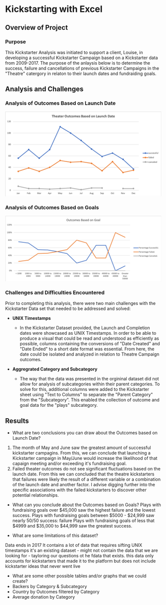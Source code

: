 # Kickstarting with Excel

## Overview of Project

### Purpose

This Kickstarter Analysis was initiated to support a client, Louise, in developing a successful Kickstarter Campaign based on a Kickstarter data from 2009-2017. The purpose of the anlaysis below is to determine the success, failure and cancellations of previous Kickstarter Campaigns in the "Theatre" catergory in relaton to their launch dates and fundraiding goals.

## Analysis and Challenges

### Analysis of Outcomes Based on Launch Date

![](https://github.com/hollyouellette/kickstarter-analysis/blob/main/Resources/Theater_Outcomes_vs_Launch.png?raw=true)

### Analysis of Outcomes Based on Goals

![](https://github.com/hollyouellette/kickstarter-analysis/blob/main/Resources/Outcomes_vs_Goals.png?raw=true)

### Challenges and Difficulties Encountered

Prior to completing this analysis, there were two main challenges with the Kickstarter Data set that needed to be addressed and solved:

* **UNIX Timestamps**

  * In the Kickstarter Dataset provided, the Launch and Completion dates were showcased as UNIX Timestamps. In order to be able to produce a visual that could be read and understood as efficiently as possible, columns containing the conversions of "Date Created" and "Date Ended" to a short date format was essential. From here, the date could be isolated and analyzed in relation to Theatre Campaign outcomes.

* **Aggregrated Category and Subcategory**

  * The way that the data was presented in the orgininal dataset did not allow for analysis of subcategories within their parent categories. To solve for this, additional columns were added to the Kickstarter sheet using "Text to Columns" to separate the "Parent Category" from the "Subcategory". This enabled the collection of outcome and goal data for the "plays" subcategory. 

## Results

- What are two conclusions you can draw about the Outcomes based on Launch Date?
1. The month of May  and June saw the greatest amount of successful kickstarter campagins. From this, we can conclude that launching a Kickstarter campaign in May/June would increase the likelihood of that capaign meeting and/or exceeding it's fundraising goal. 
2. Failed theater outcomes do not see significant fluctuations based on the launch date. From this we can concluded that the theatre kickstarters that failures were likely the result of a different variable or a combination of the launch date and another factor. I advise digging further into the specific associations with the failed kickstarters to discover other potential relationships. 

- What can you conclude about the Outcomes based on Goals?
Plays with fundraising goals over $45,000 saw the highest failure and the lowest success. 
Plays with fundraising goals between $5000 - $24,999 saw nearly 50/50 success: failure
Plays with fundraising goals of less that $4999 and $35,000 to $44,999 saw the greatest success.

- What are some limitations of this dataset?

Data ends in 2017
It contains a lot of data that requires sifting
UNIX timestamps 
it's an existing dataset - might not contain the data that we are looking for - tayloring our questions ot he fdata that exists.
this data only accounts for kickstarters that made it to the platform but does not include kickstarter ideas that never went live

- What are some other possible tables and/or graphs that we could create?
- Backers by Category & Subcategory  
- Country by Outcomes filtered by Category 
- Average donation by Category

